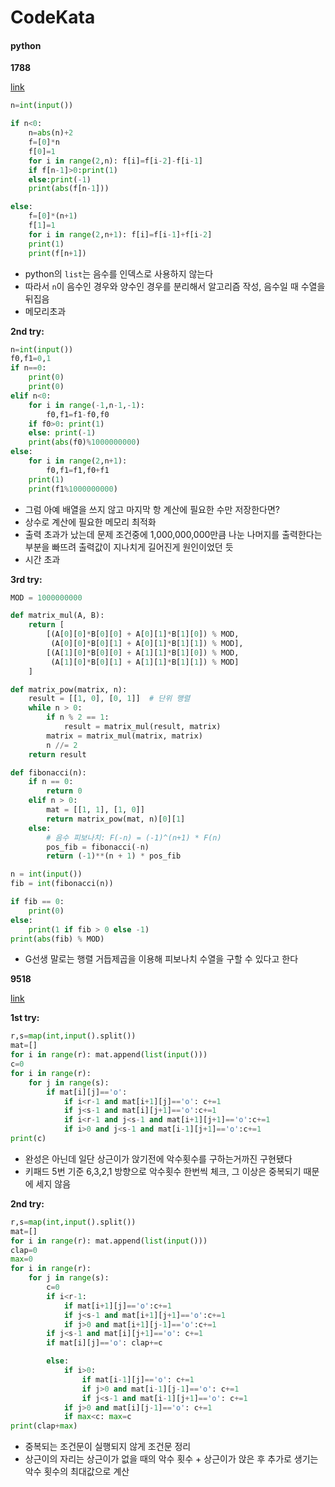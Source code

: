# CodeKata
#### python

<b>1788</b>

[link](https://www.acmicpc.net/problem/1788)

```python
n=int(input())

if n<0:
    n=abs(n)+2
    f=[0]*n
    f[0]=1
    for i in range(2,n): f[i]=f[i-2]-f[i-1]
    if f[n-1]>0:print(1)
    else:print(-1)
    print(abs(f[n-1]))

else:
    f=[0]*(n+1)
    f[1]=1
    for i in range(2,n+1): f[i]=f[i-1]+f[i-2]
    print(1)
    print(f[n+1])
```
- python의 `list`는 음수를 인덱스로 사용하지 않는다
- 따라서 `n`이 음수인 경우와 양수인 경우를 분리해서 알고리즘 작성, 음수일 때 수열을 뒤집음
- 메모리초과

<b>2nd try:</b>

```python
n=int(input())
f0,f1=0,1
if n==0: 
    print(0)
    print(0)
elif n<0:
    for i in range(-1,n-1,-1):
        f0,f1=f1-f0,f0
    if f0>0: print(1)
    else: print(-1)
    print(abs(f0)%1000000000)
else:
    for i in range(2,n+1):
        f0,f1=f1,f0+f1
    print(1)
    print(f1%1000000000)
```
- 그럼 아예 배열을 쓰지 않고 마지막 항 계산에 필요한 수만 저장한다면?
- 상수로 계산에 필요한 메모리 최적화
- 출력 초과가 났는데 문제 조건중에 1,000,000,000만큼 나눈 나머지를 출력한다는 부분을 빠뜨려 출력값이 지나치게 길어진게 원인이었던 듯
- 시간 초과

<b>3rd try:</b>

```python
MOD = 1000000000

def matrix_mul(A, B):
    return [
        [(A[0][0]*B[0][0] + A[0][1]*B[1][0]) % MOD,
         (A[0][0]*B[0][1] + A[0][1]*B[1][1]) % MOD],
        [(A[1][0]*B[0][0] + A[1][1]*B[1][0]) % MOD,
         (A[1][0]*B[0][1] + A[1][1]*B[1][1]) % MOD]
    ]

def matrix_pow(matrix, n):
    result = [[1, 0], [0, 1]]  # 단위 행렬
    while n > 0:
        if n % 2 == 1:
            result = matrix_mul(result, matrix)
        matrix = matrix_mul(matrix, matrix)
        n //= 2
    return result

def fibonacci(n):
    if n == 0:
        return 0
    elif n > 0:
        mat = [[1, 1], [1, 0]]
        return matrix_pow(mat, n)[0][1]
    else:
        # 음수 피보나치: F(-n) = (-1)^(n+1) * F(n)
        pos_fib = fibonacci(-n)
        return (-1)**(n + 1) * pos_fib

n = int(input())
fib = int(fibonacci(n))

if fib == 0:
    print(0)
else:
    print(1 if fib > 0 else -1)
print(abs(fib) % MOD)
```
- G선생 말로는 행렬 거듭제곱을 이용해 피보나치 수열을 구할 수 있다고 한다


<b>9518</b>

[link](https://www.acmicpc.net/problem/9518)

<b>1st try:</b>

```python
r,s=map(int,input().split())
mat=[]
for i in range(r): mat.append(list(input()))
c=0
for i in range(r):
    for j in range(s):
        if mat[i][j]=='o':
            if i<r-1 and mat[i+1][j]=='o': c+=1
            if j<s-1 and mat[i][j+1]=='o':c+=1
            if i<r-1 and j<s-1 and mat[i+1][j+1]=='o':c+=1
            if i>0 and j<s-1 and mat[i-1][j+1]=='o':c+=1
print(c)
```
- 완성은 아닌데 일단 상근이가 앉기전에 악수횟수를 구하는거까진 구현됐다
- 키패드 5번 기준 6,3,2,1 방향으로 악수횟수 한번씩 체크, 그 이상은 중복되기 때문에 세지 않음

<b>2nd try:</b>

```python
r,s=map(int,input().split())
mat=[]
for i in range(r): mat.append(list(input()))
clap=0
max=0
for i in range(r):
    for j in range(s):
        c=0
        if i<r-1:
            if mat[i+1][j]=='o':c+=1
            if j<s-1 and mat[i+1][j+1]=='o':c+=1
            if j>0 and mat[i+1][j-1]=='o':c+=1
        if j<s-1 and mat[i][j+1]=='o': c+=1
        if mat[i][j]=='o': clap+=c

        else:
            if i>0:
                if mat[i-1][j]=='o': c+=1
                if j>0 and mat[i-1][j-1]=='o': c+=1
                if j<s-1 and mat[i-1][j+1]=='o': c+=1
            if j>0 and mat[i][j-1]=='o': c+=1
            if max<c: max=c
print(clap+max)
```
- 중복되는 조건문이 실행되지 않게 조건문 정리
- 상근이의 자리는 상근이가 없을 때의 악수 횟수 + 상근이가 앉은 후 추가로 생기는 악수 횟수의 최대값으로 계산
